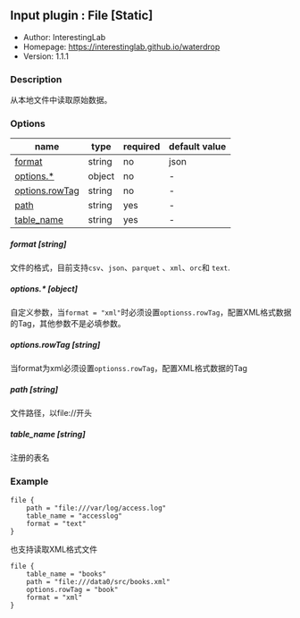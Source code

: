 ## Input plugin : File [Static]

* Author: InterestingLab
* Homepage: https://interestinglab.github.io/waterdrop
* Version: 1.1.1

### Description

从本地文件中读取原始数据。

### Options

| name | type | required | default value |
| --- | --- | --- | --- |
| [format](#format-string) | string | no | json |
| [options.*](#options-object) | object | no | - |
| [options.rowTag](#optionsrowTag-string) | string | no | - |
| [path](#path-string) | string | yes | - |
| [table_name](#table_name-string) | string | yes | - |

##### format [string]

文件的格式，目前支持`csv`、`json`、`parquet` 、`xml`、`orc`和 `text`.


##### options.* [object]

自定义参数，当`format = "xml"`时必须设置`optionss.rowTag`，配置XML格式数据的Tag，其他参数不是必填参数。


##### options.rowTag [string]

当format为xml必须设置`optionss.rowTag`，配置XML格式数据的Tag


##### path [string]

文件路径，以file://开头


##### table_name [string]

注册的表名

### Example

```
file {
    path = "file:///var/log/access.log"
    table_name = "accesslog"
    format = "text"
}
```

也支持读取XML格式文件

```
file {
    table_name = "books"
    path = "file:///data0/src/books.xml"
    options.rowTag = "book"
    format = "xml"
}
```